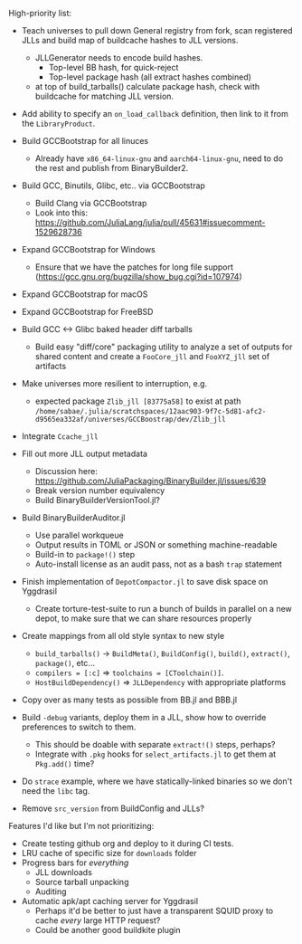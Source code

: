 High-priority list:
 - Teach universes to pull down General registry from fork, scan registered JLLs and build map of buildcache hashes to JLL versions.
   - JLLGenerator needs to encode build hashes.
     - Top-level BB hash, for quick-reject
     - Top-level package hash (all extract hashes combined)
   - at top of build_tarballs() calculate package hash, check with buildcache for matching JLL version.


- Add ability to specify an `on_load_callback` definition, then link to it from the `LibraryProduct`.
- Build GCCBootstrap for all linuces
  - Already have `x86_64-linux-gnu` and `aarch64-linux-gnu`, need to do the rest and publish from BinaryBuilder2.
- Build GCC, Binutils, Glibc, etc.. via GCCBootstrap
  - Build Clang via GCCBootstrap
  - Look into this: https://github.com/JuliaLang/julia/pull/45631#issuecomment-1529628736
- Expand GCCBootstrap for Windows
  - Ensure that we have the patches for long file support (https://gcc.gnu.org/bugzilla/show_bug.cgi?id=107974)
- Expand GCCBootstrap for macOS
- Expand GCCBootstrap for FreeBSD
- Build GCC <-> Glibc baked header diff tarballs
  - Build easy "diff/core" packaging utility to analyze a set of outputs for
    shared content and create a `FooCore_jll` and `FooXYZ_jll` set of artifacts
- Make universes more resilient to interruption, e.g.
  - expected package `Zlib_jll [83775a58]` to exist at path `/home/sabae/.julia/scratchspaces/12aac903-9f7c-5d81-afc2-d9565ea332af/universes/GCCBoostrap/dev/Zlib_jll`
- Integrate `Ccache_jll`
- Fill out more JLL output metadata
  - Discussion here: https://github.com/JuliaPackaging/BinaryBuilder.jl/issues/639
  - Break version number equivalency
  - Build BinaryBuilderVersionTool.jl?
- Build BinaryBuilderAuditor.jl
  - Use parallel workqueue
  - Output results in TOML or JSON or something machine-readable
  - Build-in to `package!()` step
  - Auto-install license as an audit pass, not as a bash `trap` statement
- Finish implementation of `DepotCompactor.jl` to save disk space on Yggdrasil
  - Create torture-test-suite to run a bunch of builds in parallel on a new depot, to make sure that we can share resources properly
- Create mappings from all old style syntax to new style
  - `build_tarballs()` -> `BuildMeta()`, `BuildConfig()`, `build()`, `extract()`, `package()`, etc...
  - `compilers = [:c]` => `toolchains = [CToolchain()]`.
  - `HostBuildDependency()` => `JLLDependency` with appropriate platforms
- Copy over as many tests as possible from BB.jl and BBB.jl
- Build `-debug` variants, deploy them in a JLL, show how to override preferences to switch to them.
  - This should be doable with separate `extract!()` steps, perhaps?
  - Integrate with `.pkg` hooks for `select_artifacts.jl` to get them at `Pkg.add()` time?
- Do `strace` example, where we have statically-linked binaries so we don't need the `libc` tag.
- Remove `src_version` from BuildConfig and JLLs?

Features I'd like but I'm not prioritizing:
- Create testing github org and deploy to it during CI tests.
- LRU cache of specific size for `downloads` folder
- Progress bars for _everything_
  - JLL downloads
  - Source tarball unpacking
  - Auditing
- Automatic apk/apt caching server for Yggdrasil
  - Perhaps it'd be better to just have a transparent SQUID proxy to cache _every_ large HTTP request?
  - Could be another good buildkite plugin
